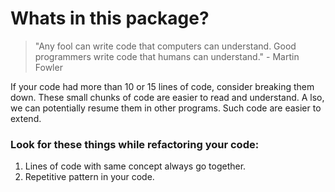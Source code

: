 # Whats in this package?


>"Any fool can write code that computers can understand.
Good programmers write code that humans can understand."
                                      - Martin Fowler


If your code had more than 10 or 15 lines of code, consider breaking them down.
These small chunks of code are easier to read and understand. A
lso, we can potentially resume them in other programs.
Such code are easier to extend.

### Look for these things while refactoring your code:
1. Lines of code with same concept always go together.
2. Repetitive pattern in your code.